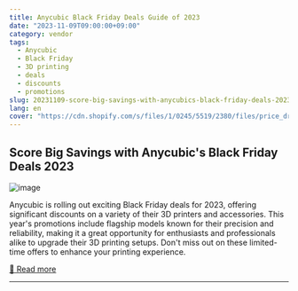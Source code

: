 ```yaml
---
title: Anycubic Black Friday Deals Guide of 2023
date: "2023-11-09T09:00:00+09:00"
category: vendor
tags:
  - Anycubic
  - Black Friday
  - 3D printing
  - deals
  - discounts
  - promotions
slug: 20231109-score-big-savings-with-anycubics-black-friday-deals-2023
lang: en
cover: "https://cdn.shopify.com/s/files/1/0245/5519/2380/files/price_drop.png?v=1699439250"
---
```


## Score Big Savings with Anycubic's Black Friday Deals 2023
![image](https://cdn.shopify.com/s/files/1/0245/5519/2380/files/price_drop.png?v=1699439250)

Anycubic is rolling out exciting Black Friday deals for 2023, offering significant discounts on a variety of their 3D printers and accessories. This year's promotions include flagship models known for their precision and reliability, making it a great opportunity for enthusiasts and professionals alike to upgrade their 3D printing setups. Don't miss out on these limited-time offers to enhance your printing experience.

[🔗 Read more](https://store.anycubic.com/blogs/news/anycubic-black-friday-deals-guide-of-2023)

---